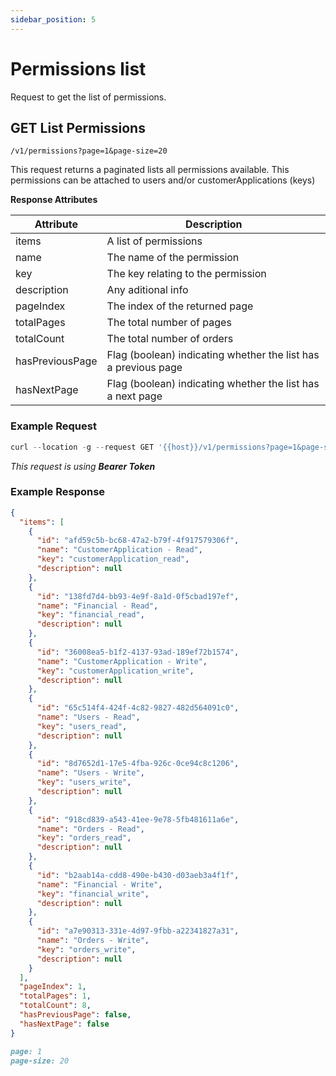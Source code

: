 ```yaml
---
sidebar_position: 5
---
```


# Permissions list

Request to get the list of permissions.

## GET List Permissions

`/v1/permissions?page=1&page-size=20`

This request returns a paginated lists all permissions available. This permissions can be attached to users and/or customerApplications (keys)

**Response Attributes**

Attribute   | Description
--------- | ------
items |	A list of permissions
name |	The name of the permission
key |	The key relating to the permission
description |	Any aditional info
pageIndex |	The index of the returned page
totalPages |	The total number of pages
totalCount |	The total number of orders
hasPreviousPage |	Flag (boolean) indicating whether the list has a previous page
hasNextPage |	Flag (boolean) indicating whether the list has a next page

### Example Request

```javascript
curl --location -g --request GET '{{host}}/v1/permissions?page=1&page-size=20'
```
_This request is using **Bearer Token**_

### Example Response


```json
{
  "items": [
    {
      "id": "afd59c5b-bc68-47a2-b79f-4f917579306f",
      "name": "CustomerApplication - Read",
      "key": "customerApplication_read",
      "description": null
    },
    {
      "id": "138fd7d4-bb93-4e9f-8a1d-0f5cbad197ef",
      "name": "Financial - Read",
      "key": "financial_read",
      "description": null
    },
    {
      "id": "36008ea5-b1f2-4137-93ad-189ef72b1574",
      "name": "CustomerApplication - Write",
      "key": "customerApplication_write",
      "description": null
    },
    {
      "id": "65c514f4-424f-4c82-9827-482d564091c0",
      "name": "Users - Read",
      "key": "users_read",
      "description": null
    },
    {
      "id": "8d7652d1-17e5-4fba-926c-0ce94c8c1206",
      "name": "Users - Write",
      "key": "users_write",
      "description": null
    },
    {
      "id": "918cd839-a543-41ee-9e78-5fb481611a6e",
      "name": "Orders - Read",
      "key": "orders_read",
      "description": null
    },
    {
      "id": "b2aab14a-cdd8-490e-b430-d03aeb3a4f1f",
      "name": "Financial - Write",
      "key": "financial_write",
      "description": null
    },
    {
      "id": "a7e90313-331e-4d97-9fbb-a22341827a31",
      "name": "Orders - Write",
      "key": "orders_write",
      "description": null
    }
  ],
  "pageIndex": 1,
  "totalPages": 1,
  "totalCount": 8,
  "hasPreviousPage": false,
  "hasNextPage": false
}
```

```md title="PARAMS"
page: 1
page-size: 20
```